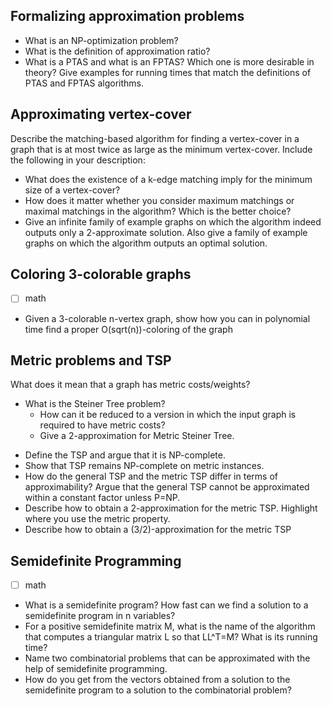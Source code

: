 
## Formalizing approximation problems
+ What is an NP-optimization problem? 
+ What is the definition of approximation ratio? 
+ What is a PTAS and what is an FPTAS? Which one is more desirable in theory? Give examples for running times that match the definitions of PTAS and FPTAS algorithms.

## Approximating vertex-cover 
Describe the matching-based algorithm for finding a vertex-cover in a graph that is at most twice as large as the minimum vertex-cover. Include the following in your description: 
+ What does the existence of a k-edge matching imply for the minimum size of a vertex-cover? 
+ How does it matter whether you consider maximum matchings or maximal matchings in the algorithm? Which is the better choice? 
+ Give an infinite family of example graphs on which the algorithm indeed outputs only a 2-approximate solution. Also give a family of example graphs on which the algorithm outputs an optimal solution.

## Coloring 3-colorable graphs 
- [ ] math
+ Given a 3-colorable n-vertex graph, show how you can in polynomial time find a proper O(sqrt(n))-coloring of the graph

## Metric problems and TSP 
What does it mean that a graph has metric costs/weights? 
- What is the Steiner Tree problem? 
	- How can it be reduced to a version in which the input graph is required to have metric costs? 
	- Give a 2-approximation for Metric Steiner Tree. 
+ Define the TSP and argue that it is NP-complete. 
+ Show that TSP remains NP-complete on metric instances. 
+ How do the general TSP and the metric TSP differ in terms of approximability? Argue that the general TSP cannot be approximated within a constant factor unless P=NP. 
+ Describe how to obtain a 2-approximation for the metric TSP. Highlight where you use the metric property. 
+ Describe how to obtain a (3/2)-approximation for the metric TSP

## Semidefinite Programming 
- [ ] math 
- What is a semidefinite program? How fast can we find a solution to a semidefinite program in n variables? 
- For a positive semidefinite matrix M, what is the name of the algorithm that computes a triangular matrix L so that LL^T=M? What is its running time? 
- Name two combinatorial problems that can be approximated with the help of semidefinite programming. 
- How do you get from the vectors obtained from a solution to the semidefinite program to a solution to the combinatorial problem?